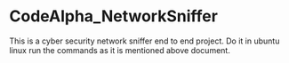 # CodeAlpha_NetworkSniffer
This is a cyber security network sniffer end to end project.
Do it in ubuntu linux run the commands as it is mentioned above document.
